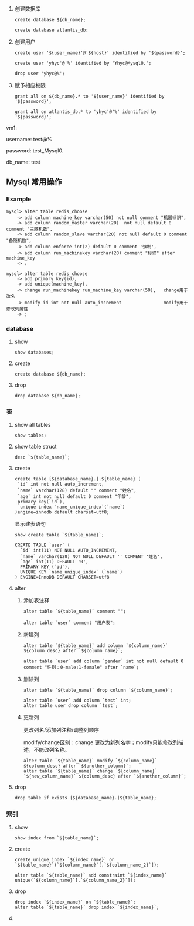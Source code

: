 1. 创建数据库

   ```
   create database ${db_name};
   
   create database atlantis_db;
   ```

1. 创建用户

   ```
   create user '${user_name}'@'${host}' identified by '${password}';
   
   create user 'yhyc'@'%' identified by 'Yhyc@Mysql0.';
   
   drop user 'yhyc@%';
   ```

1. 赋予相应权限

   ```
   grant all on ${db_name}.* to '${user_name}' identified by '${password}';
   
   grant all on atlantis_db.* to 'yhyc'@'%' identified by '${password}';
   ```

   



vm1:

username:	test@%

password:	test_Mysql0.

db_name:	test

## Mysql 常用操作

### Example

```mysql
mysql> alter table redis_choose
    -> add column machine_key varchar(50) not null comment "机器标识",
    -> add column random_master varchar(20)  not null default 0 comment "主随机数",
    -> add column random_slave varchar(20) not null default 0 comment "备随机数",
    -> add column enforce int(2) default 0 comment '强制',
    -> add column run_machinekey varchar(20) comment "标识" after machine_key
    -> ;

mysql> alter table redis_choose
    -> add primary key(id),
    -> add unique(machine_key),
    -> change run_machinekey run_machine_key varchar(50),	change用于改名
    -> modify id int not null auto_increment				modify用于修改列属性
    -> ;
```

### database

1. show

   ```mysql
   show databases;
   ```

1. create

   ```mysql
   create database ${db_name};
   ```

1. drop

   ```mysql
   drop database ${db_name};
   ```

### 表

1. show all tables

   ```mysql
   show tables;
   ```

1. show table struct

   ```mysql
   desc `${table_name}`;
   ```

1. create

   ```mysql
   create table [${database_name}.].${table_name} (
   	`id` int not null auto_increment,
   	`name` varchar(128) default "" comment "姓名",
   	`age` int not null default 0 comment "年龄",
   	primary key(`id`),
     unique index `name_unique_index`(`name`)
   )engine=innodb default charset=utf8;
   ```

    显示建表语句

   ```mysql
   show create table `${table_name}`;
   ```

   ```mysql
   CREATE TABLE `user` (
     `id` int(11) NOT NULL AUTO_INCREMENT,
     `name` varchar(128) NOT NULL DEFAULT '' COMMENT '姓名',
     `age` int(11) DEFAULT '0',
     PRIMARY KEY (`id`),
     UNIQUE KEY `name_unique_index` (`name`)
   ) ENGINE=InnoDB DEFAULT CHARSET=utf8
   ```

1. alter

   1. 添加表注释

      ```mysql
      alter table `${table_name}` comment "";
      
      alter table `user` comment "用户表";
      ```

   1. 新建列

      ```mysql
      alter table `${table_name}` add column `${column_name}` ${column_desc} after `${column_name}`;
      
      alter table `user` add column `gender` int not null default 0 comment "性别：0-male;1-female" after `name`;
      ```

   1. 删除列

      ```mysql
      alter table `${table_name}` drop column `${column_name}`;
      
      alter table `user` add column `test` int;
      alter table user drop column `test`;
      ```

   1. 更新列

      更改列名/添加列注释/调整列顺序

      modify/change区别：change 更改为新列名字；modify只能修改列描述，不能改列名称。

      ```mysql
      alter table `${table_name}` modify `${column_name}` ${column_desc} after `${another_column}`;
      alter table `${table_name}` change `${column_name}` `${new_column_name}` ${column_desc} after `${another_column}`;
      ```

1. drop

   ```mysql
   drop table if exists [${database_name}.]${table_name};
   ```

### 索引

1. show

   ```mysql
   show index from `${table_name}`;
   ```

1. create

   ```mysql
   create unique index `${index_name}` on `${table_name}`(`${column_name}`[,`${column_name_2}`]);
   
   alter table `${table_name}` add constraint `${index_name}` unique(`${column_name}`[,`${column_name_2}`]);
   ```

1. drop

   ```mysql
   drop index `${index_name}` on `${table_name}`;
   alter table `${table_name}` drop index `${index_name}`;
   ```

1. 